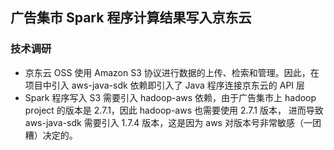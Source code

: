 ## 广告集市 Spark 程序计算结果写入京东云  

### 技术调研
* 京东云 OSS 使用 Amazon S3 协议进行数据的上传、检索和管理。因此，在项目中引入 aws-java-sdk 依赖即引入了 Java 程序连接京东云的 API 层
* Spark 程序写入 S3 需要引入 hadoop-aws 依赖，由于广告集市上 hadoop project 的版本是 2.7.1，因此 hadoop-aws 也需要使用 2.7.1 版本，
进而导致 aws-java-sdk 需要引入 1.7.4 版本，这是因为 aws 对版本号非常敏感（一团糟）决定的。